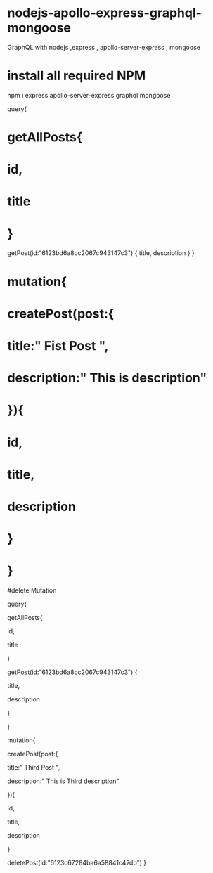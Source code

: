 # nodejs-apollo-express-graphql-mongoose

GraphQL with nodejs ,express , apollo-server-express , mongoose

# install all required NPM

npm i express apollo-server-express graphql mongoose

query{

# getAllPosts{

# id,

# title

# }

getPost(id:"6123bd6a8cc2067c943147c3") {
title,
description
}
}

# mutation{

# createPost(post:{

# title:" Fist Post ",

# description:" This is description"

# }){

# id,

# title,

# description

# }

# }

#delete Mutation

query{

getAllPosts{

id,

title

}

getPost(id:"6123bd6a8cc2067c943147c3") {

title,

description

}

}

mutation{

createPost(post:{

title:" Third Post ",

description:" This is Third description"

}){

id,

title,

description

}

deletePost(id:"6123c67284ba6a58841c47db")
}
